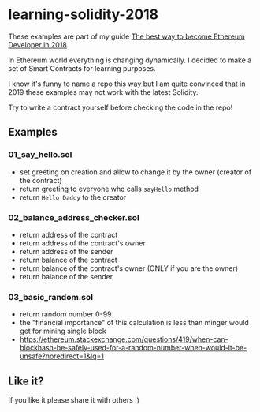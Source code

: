 # learning-solidity-2018

These examples are part of my guide [The best way to become Ethereum Developer in 2018](https://medium.com/@pbrudny/the-best-way-to-become-ethereum-solidity-developer-in-2018-5606e54646e6)


In Ethereum world everything is changing dynamically.
I decided to make a set of Smart Contracts for learning purposes.

I know it's funny to name a repo this way but I am quite convinced that in 2019 these examples may not work with the latest Solidity.

Try to write a contract yourself before checking the code in the repo!

## Examples

### 01_say_hello.sol
* set greeting on creation and allow to change it by the owner (creator of the contract)
* return greeting to everyone who calls `sayHello` method
* return `Hello Daddy` to the creator

### 02_balance_address_checker.sol
* return address of the contract
* return address of the contract's owner
* return address of the sender
* return balance of the contract
* return balance of the contract's owner (ONLY if you are the owner)
* return balance of the sender
### 03_basic_random.sol
* return random number 0-99
* the "financial importance" of this calculation is less than minger would get for mining single block
* https://ethereum.stackexchange.com/questions/419/when-can-blockhash-be-safely-used-for-a-random-number-when-would-it-be-unsafe?noredirect=1&lq=1

## Like it?
If you like it please share it with others :)


